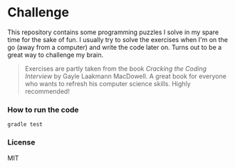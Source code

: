 # Challenge

This repository contains some programming puzzles I solve in my spare time for the sake of fun. I usually try to solve the exercises when I'm on the go (away from a computer) and write the code later on. Turns out to be a great way to challenge my brain.

> Exercises are partly taken from the book _Cracking the Coding Interview_ by Gayle Laakmann MacDowell. A great book for everyone who wants to refresh his computer science skills. Highly recommended!

### How to run the code

```
gradle test
```

### License

MIT
